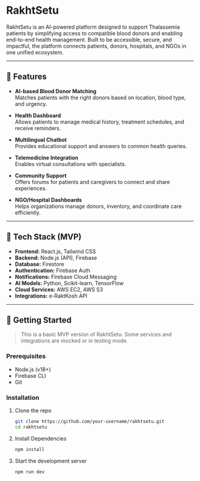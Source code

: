 # RakhtSetu

RakhtSetu is an AI-powered platform designed to support Thalassemia patients by simplifying access to compatible blood donors and enabling end-to-end health management. Built to be accessible, secure, and impactful, the platform connects patients, donors, hospitals, and NGOs in one unified ecosystem.

---

## 🚀 Features

- **AI-based Blood Donor Matching**  
  Matches patients with the right donors based on location, blood type, and urgency.

- **Health Dashboard**  
  Allows patients to manage medical history, treatment schedules, and receive reminders.

- **Multilingual Chatbot**  
  Provides educational support and answers to common health queries.

- **Telemedicine Integration**  
  Enables virtual consultations with specialists.

- **Community Support**  
  Offers forums for patients and caregivers to connect and share experiences.

- **NGO/Hospital Dashboards**  
  Helps organizations manage donors, inventory, and coordinate care efficiently.

---

## 📱 Tech Stack (MVP)

- **Frontend:** React.js, Tailwind CSS  
- **Backend:** Node.js (API), Firebase  
- **Database:** Firestore  
- **Authentication:** Firebase Auth  
- **Notifications:** Firebase Cloud Messaging  
- **AI Models:** Python, Scikit-learn, TensorFlow  
- **Cloud Services:** AWS EC2, AWS S3  
- **Integrations:** e-RaktKosh API

---

## 🧪 Getting Started

> This is a basic MVP version of RakhtSetu. Some services and integrations are mocked or in testing mode.

### Prerequisites

- Node.js (v18+)
- Firebase CLI
- Git

### Installation

1. Clone the repo  
   ```bash
   git clone https://github.com/your-username/rakhtsetu.git
   cd rakhtsetu
2. Install Dependencies
   ```bash
   npm install
3. Start the development server
   ```bash
   npm run dev
